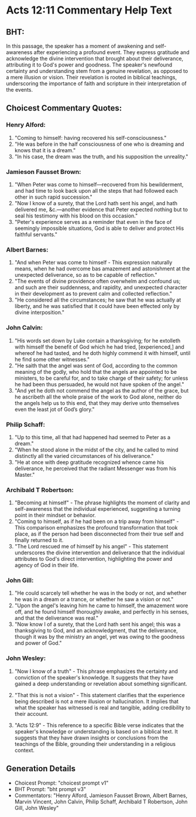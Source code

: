 # Acts 12:11 Commentary Help Text

## BHT:
In this passage, the speaker has a moment of awakening and self-awareness after experiencing a profound event. They express gratitude and acknowledge the divine intervention that brought about their deliverance, attributing it to God's power and goodness. The speaker's newfound certainty and understanding stem from a genuine revelation, as opposed to a mere illusion or vision. Their revelation is rooted in biblical teachings, underscoring the importance of faith and scripture in their interpretation of the events.

## Choicest Commentary Quotes:
### Henry Alford:
1. "Coming to himself: having recovered his self-consciousness."
2. "He was before in the half consciousness of one who is dreaming and knows that it is a dream."
3. "In his case, the dream was the truth, and his supposition the unreality."

### Jamieson Fausset Brown:
1. "When Peter was come to himself—recovered from his bewilderment, and had time to look back upon all the steps that had followed each other in such rapid succession."
2. "Now I know of a surety, that the Lord hath sent his angel, and hath delivered me, &c.—another evidence that Peter expected nothing but to seal his testimony with his blood on this occasion."
3. "Peter's experience serves as a reminder that even in the face of seemingly impossible situations, God is able to deliver and protect His faithful servants."

### Albert Barnes:
1. "And when Peter was come to himself - This expression naturally means, when he had overcome bas amazement and astonishment at the unexpected deliverance, so as to be capable of reflection."
2. "The events of divine providence often overwhelm and confound us; and such are their suddenness, and rapidity, and unexpected character in their development as to prevent calm and collected reflection."
3. "He considered all the circumstances; he saw that he was actually at liberty, and he was satisfied that it could have been effected only by divine interposition."

### John Calvin:
1. "His words set down by Luke contain a thanksgiving; for he extolleth with himself the benefit of God which he had tried, [experienced,] and whereof he had tasted, and he doth highly commend it with himself, until he find some other witnesses."
2. "He saith that the angel was sent of God, according to the common meaning of the godly, who hold that the angels are appointed to be ministers, to be careful for, and to take charge of their safety; for unless he had been thus persuaded, he would not have spoken of the angel."
3. "And yet he doth not commend the angel as the author of the grace, but he ascribeth all the whole praise of the work to God alone, neither do the angels help us to this end, that they may derive unto themselves even the least jot of God’s glory."

### Philip Schaff:
1. "Up to this time, all that had happened had seemed to Peter as a dream." 
2. "When he stood alone in the midst of the city, and he called to mind distinctly all the varied circumstances of his deliverance."
3. "He at once with deep gratitude recognized whence came his deliverance, he perceived that the radiant Messenger was from his Master."

### Archibald T Robertson:
1. "Becoming at himself" - The phrase highlights the moment of clarity and self-awareness that the individual experienced, suggesting a turning point in their mindset or behavior.
2. "Coming to himself, as if he had been on a trip away from himself" - This comparison emphasizes the profound transformation that took place, as if the person had been disconnected from their true self and finally returned to it.
3. "The Lord rescued me of himself by his angel" - This statement underscores the divine intervention and deliverance that the individual attributes to God's direct intervention, highlighting the power and agency of God in their life.

### John Gill:
1. "He could scarcely tell whether he was in the body or not, and whether he was in a dream or a trance, or whether he saw a vision or not."
2. "Upon the angel's leaving him he came to himself, the amazement wore off, and he found himself thoroughly awake, and perfectly in his senses, and that the deliverance was real."
3. "Now know I of a surety, that the Lord hath sent his angel; this was a thanksgiving to God, and an acknowledgment, that the deliverance, though it was by the ministry an angel, yet was owing to the goodness and power of God."

### John Wesley:
1. "Now I know of a truth" - This phrase emphasizes the certainty and conviction of the speaker's knowledge. It suggests that they have gained a deep understanding or revelation about something significant.

2. "That this is not a vision" - This statement clarifies that the experience being described is not a mere illusion or hallucination. It implies that what the speaker has witnessed is real and tangible, adding credibility to their account.

3. "Acts 12:9" - This reference to a specific Bible verse indicates that the speaker's knowledge or understanding is based on a biblical text. It suggests that they have drawn insights or conclusions from the teachings of the Bible, grounding their understanding in a religious context.


## Generation Details
- Choicest Prompt: "choicest prompt v1"
- BHT Prompt: "bht prompt v3"
- Commentators: "Henry Alford, Jamieson Fausset Brown, Albert Barnes, Marvin Vincent, John Calvin, Philip Schaff, Archibald T Robertson, John Gill, John Wesley"
